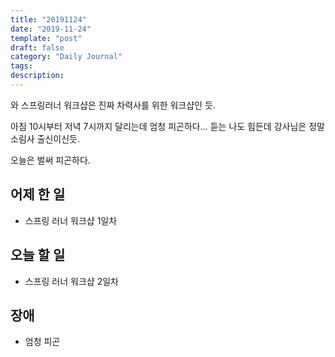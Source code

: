 ```yaml
---
title: "20191124"
date: "2019-11-24"
template: "post"
draft: false
category: "Daily Journal"
tags:
description:
---
```


와 스프링러너 워크샵은 진짜 차력사를 위한
워크샵인 듯.

아침 10시부터 저녁 7시까지 달리는데
엄청 피곤하다... 듣는 나도 힘든데 강사님은
정말 소림사 출신이신듯.

오늘은 벌써 피곤하다.

## 어제 한 일

* 스프링 러너 워크샵 1일차

## 오늘 할 일

* 스프링 러너 워크샵 2일차

## 장애

* 엄청 피곤
